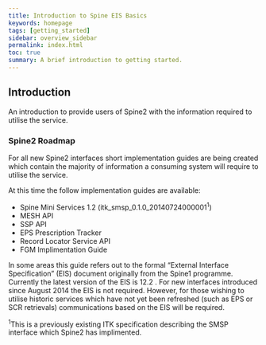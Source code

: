 ```yaml
---
title: Introduction to Spine EIS Basics
keywords: homepage
tags: [getting_started]
sidebar: overview_sidebar
permalink: index.html
toc: true
summary: A brief introduction to getting started.
---
```


## Introduction ##

An introduction to provide users of Spine2 with the information required to utilise the service.

### Spine2 Roadmap ###

For all new Spine2 interfaces short implementation guides are being created which contain the majority of information a consuming system will require to utilise the service.

At this time the follow implementation guides are available:

- Spine Mini Services 1.2  (itk_smsp_0.1.0_20140724000001<sup>1</sup>)
- MESH API 
- SSP API 
- EPS Prescription Tracker
- Record Locator Service API
- FGM Implimentation Guide

In some areas this guide refers out to the formal “External Interface Specification” (EIS) document originally from the Spine1 programme. Currently the latest version of the EIS is 12.2 . For new interfaces introduced since August 2014 the EIS is not required. However, for those wishing to utilise historic services which have not yet been refreshed (such as EPS or SCR retrievals) communications based on the EIS will be required. 

<sup>1</sup>This is a previously existing ITK specification describing the SMSP interface which Spine2 has implimented.